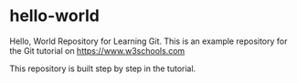 # hello-world
Hello, World Repository for Learning Git. 
This is an example repository for the Git tutorial on https://www.w3schools.com

This repository is built step by step in the tutorial. 